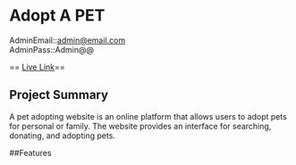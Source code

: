 # Adopt A PET

AdminEmail::admin@email.com <br/>
AdminPass::Admin@@<br/>

== [Live Link](https://assignment-12-rid.web.app/)==

## Project Summary
A pet adopting website is an online platform that allows users to adopt pets for personal or family. The website provides an interface for searching, donating, and adopting pets.

##Features
